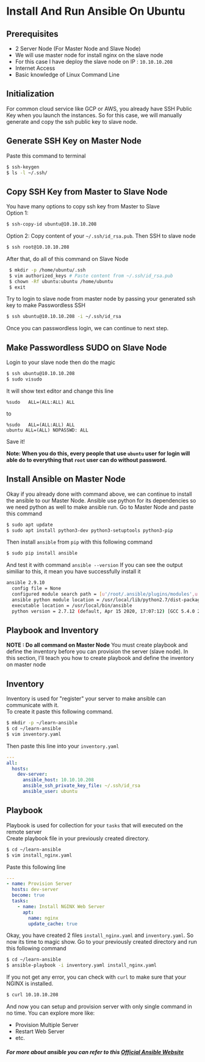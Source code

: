 Install And Run Ansible On Ubuntu
===

Prerequisites
---
- 2 Server Node (For Master Node and Slave Node)
 - We will use master node for install nginx on the slave node
 - For this case I have deploy the slave node on IP : `10.10.10.208`
- Internet Access
- Basic knowledge of Linux Command Line

Initialization
---
For common cloud service like GCP or AWS, you already have SSH Public Key when you launch the instances.
So for this case, we will manually generate and copy the ssh public key to slave node.

Generate SSH Key on Master Node
---
Paste this command to terminal
```sh
$ ssh-keygen
$ ls -l ~/.ssh/
```
Copy SSH Key from Master to Slave Node
---
You have many options to copy ssh key from Master to Slave<br>
Option 1:
```sh
$ ssh-copy-id ubuntu@10.10.10.208
```
Option 2:
Copy content of your `~/.ssh/id_rsa.pub`. Then SSH to slave node
```sh
$ ssh root@10.10.10.208
```
After that, do all of this command on Slave Node
```sh
 $ mkdir -p /home/ubuntu/.ssh
 $ vim authorized_keys # Paste content from ~/.ssh/id_rsa.pub
 $ chown -Rf ubuntu:ubuntu /home/ubuntu
 $ exit
```

Try to login to slave node from master node by passing your generated ssh key to make Passwordless SSH
```sh
$ ssh ubuntu@10.10.10.208 -i ~/.ssh/id_rsa
```
Once you can passwordless login, we can continue to next step.

Make Passwordless SUDO on Slave Node
---
Login to your slave node then do the magic
```sh
$ ssh ubuntu@10.10.10.208
$ sudo visudo
```
It will show text editor and change this line 
```
%sudo   ALL=(ALL:ALL) ALL
```
to
```
%sudo   ALL=(ALL:ALL) ALL
ubuntu ALL=(ALL) NOPASSWD: ALL
```
Save it!

**Note: When you do this, every people that use `ubuntu` user for login will able do to everything that `root` user can do without password.**

Install Ansible on Master Node
---
Okay if you already done with command above, we can continue to install the ansible to our Master Node. Ansible use python for its dependencies so we need python as well to make ansible run. Go to Master Node and paste this command
```sh
$ sudo apt update
$ sudo apt install python3-dev python3-setuptools python3-pip
```

Then install `ansible` from `pip` with this following command
```sh
$ sudo pip install ansible
```

And test it with command `ansible --version`
If you can see the output similiar to this, it mean you have successfully install it
```sh
ansible 2.9.10
  config file = None
  configured module search path = [u'/root/.ansible/plugins/modules',u'/usr/share/ansible/plugins/modules']
  ansible python module location = /usr/local/lib/python2.7/dist-packages/ansible
  executable location = /usr/local/bin/ansible
  python version = 2.7.12 (default, Apr 15 2020, 17:07:12) [GCC 5.4.0 20160609]
```

Playbook and Inventory
---
**NOTE : Do all command on Master Node**
You must create playbook and define the inventory before you can provision the server (slave node).
In this section, I'll teach you how to create playbook and define the inventory on master node

Inventory
---
Inventory is used for "register" your server to make ansible can communicate with it.<br>
To create it paste this following command.
```sh
$ mkdir -p ~/learn-ansible
$ cd ~/learn-ansible
$ vim inventory.yaml
```
Then paste this line into your `inventory.yaml`
```yaml
---
all:
  hosts:
    dev-server:
      ansible_host: 10.10.10.208
      ansible_ssh_private_key_file: ~/.ssh/id_rsa
      ansible_user: ubuntu  
```

Playbook
---
Playbook is used for collection for your `tasks` that will executed on the remote server<br>
Create playbook file in your previously created directory.
```sh
$ cd ~/learn-ansible
$ vim install_nginx.yaml
```

Paste this following line
```yaml
---
- name: Provision Server
  hosts: dev-server
  become: true
  tasks:
    - name: Install NGINX Web Server
      apt:
        name: nginx
        update_cache: true
```

Okay, you have created 2 files `install_nginx.yaml` and `inventory.yaml`. So now its time to magic show.
Go to your previously created directory and run this following command
```sh
$ cd ~/learn-ansible
$ ansible-playbook -i inventory.yaml install_nginx.yaml
```

If you not get any error, you can check with `curl` to make sure that your NGINX is installed.
```sh
$ curl 10.10.10.208
```
And now you can setup and provision server with only single command in no time.
You can explore more like:

- Provision Multiple Server 
- Restart Web Server
- etc. 

##### For more about ansible you can refer to this [Official Ansible Website](https://docs.ansible.com/ansible/latest/user_guide/index.html) 
